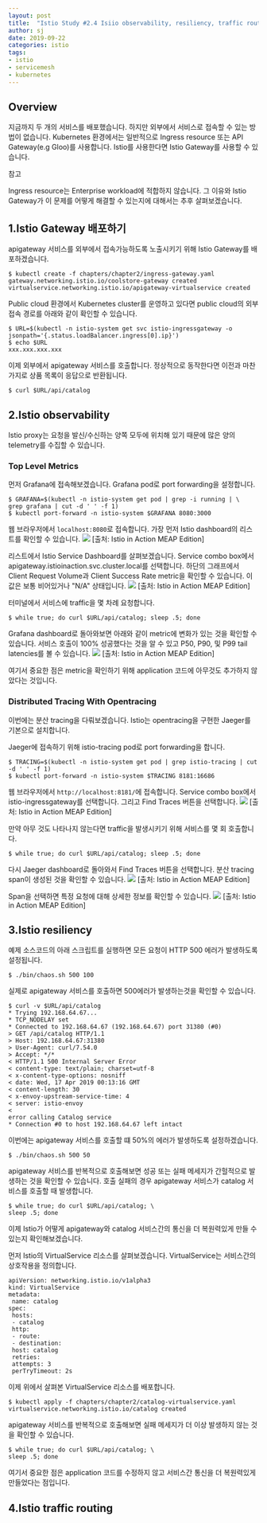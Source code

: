 ```yaml
---
layout: post
title:  "Istio Study #2.4 Isiio observability, resiliency, traffic routing"
author: sj
date: 2019-09-22
categories: istio
tags:
- istio
- servicemesh
- kubernetes
---
```


## Overview

지금까지 두 개의 서비스를 배포했습니다. 하지만 외부에서 서비스로 접속할 수 있는 방법이 없습니다. 
Kubernetes 환경에서는 일반적으로 Ingress resource 또는 API Gateway(e.g Gloo)를 사용합니다.
Istio를 사용한다면 Istio Gateway를 사용할 수 있습니다.

<p class="tip-title">참고</p>
<p class="tip-content">
Ingress resource는 Enterprise workload에 적합하지 않습니다. 
그 이유와 Istio Gateway가 이 문제를 어떻게 해결할 수 있는지에 대해서는 추후 살펴보겠습니다. 
</p>

## 1.Istio Gateway 배포하기

apigateway 서비스를 외부에서 접속가능하도록 노출시키기 위해 Istio Gateway를 배포하겠습니다.
```
$ kubectl create -f chapters/chapter2/ingress-gateway.yaml
gateway.networking.istio.io/coolstore-gateway created
virtualservice.networking.istio.io/apigateway-virtualservice created
```

Public cloud 환경에서 Kubernetes cluster를 운영하고 있다면 public cloud의 외부 접속 경로를 아래와 같이 확인할 수 있습니다.
```
$ URL=$(kubectl -n istio-system get svc istio-ingressgateway -o jsonpath='{.status.loadBalancer.ingress[0].ip}')
$ echo $URL
xxx.xxx.xxx.xxx
```

이제 외부에서 apigateway 서비스를 호출합니다.
정상적으로 동작한다면 이전과 마찬가지로 상품 목록이 응답으로 반환됩니다.
```
$ curl $URL/api/catalog
```

## 2.Istio observability

Istio proxy는 요청을 발신/수신하는 양쪽 모두에 위치해 있기 때문에 많은 양의 telemetry를 수집할 수 있습니다.

### Top Level Metrics

먼저 Grafana에 접속해보겠습니다.
Grafana pod로 port forwarding을 설정합니다. 
```
$ GRAFANA=$(kubectl -n istio-system get pod | grep -i running | \
grep grafana | cut -d ' ' -f 1)
$ kubectl port-forward -n istio-system $GRAFANA 8080:3000
```

웹 브라우저에서 `localhost:8080`로 접속합니다.
가장 먼저 Istio dashboard의 리스트를 확인할 수 있습니다.
![](/blog/assets/images/kubernetes/istio/istio-study-2.4-001.png)
[출처: Istio in Action MEAP Edition]

리스트에서 Istio Service Dashboard를 살펴보겠습니다.
Service combo box에서 apigateway.istioinaction.svc.cluster.local를 선택합니다.
하단의 그래프에서 Client Request Volume과 Client Success Rate metric을 확인할 수 있습니다.
이 값은 보통 비어있거나 "N/A" 상태입니다. 
![](/blog/assets/images/kubernetes/istio/istio-study-2.4-002.png)
[출처: Istio in Action MEAP Edition]

터미널에서 서비스에 traffic을 몇 차례 요청합니다. 
```
$ while true; do curl $URL/api/catalog; sleep .5; done
```

Grafana dashboard로 돌아와보면 아래와 같이 metric에 변화가 있는 것을 확인할 수 있습니다. 
서비스 호출이 100% 성공했다는 것을 알 수 있고 P50, P90, 및 P99 tail latencies를 볼 수 있습니다.
![](/blog/assets/images/kubernetes/istio/istio-study-2.4-003.png)
[출처: Istio in Action MEAP Edition]

여기서 중요한 점은 metric을 확인하기 위해 application 코드에 아무것도 추가하지 않았다는 것입니다.

### Distributed Tracing With Opentracing

이번에는 분산 tracing을 다뤄보겠습니다. Istio는 opentracing을 구현한 Jaeger를 기본으로 설치합니다.

Jaeger에 접속하기 위해 istio-tracing pod로 port forwarding을 합니다.
```
$ TRACING=$(kubectl -n istio-system get pod | grep istio-tracing | cut -d ' ' -f 1)
$ kubectl port-forward -n istio-system $TRACING 8181:16686
```

웹 브라우저에서 `http://localhost:8181/`에 접속합니다.
Service combo box에서 istio-ingressgateway를 선택합니다.
그리고 Find Traces 버튼을 선택합니다.
![](/blog/assets/images/kubernetes/istio/istio-study-2.4-004.png)
[출처: Istio in Action MEAP Edition]

만약 아무 것도 나타나지 않는다면 traffic을 발생시키기 위해 서비스를 몇 회 호출합니다.
```
$ while true; do curl $URL/api/catalog; sleep .5; done
```

다시 Jaeger dashboard로 돌아와서 Find Traces 버튼을 선택합니다.
분산 tracing span이 생성된 것을 확인할 수 있습니다. 
![](/blog/assets/images/kubernetes/istio/istio-study-2.4-005.png)
[출처: Istio in Action MEAP Edition]

Span을 선택하면 특정 요청에 대해 상세한 정보를 확인할 수 있습니다.
![](/blog/assets/images/kubernetes/istio/istio-study-2.4-006.png)
[출처: Istio in Action MEAP Edition]

## 3.Istio resiliency

예제 소스코드의 아래 스크립트를 실행하면 모든 요청이 HTTP 500 에러가 발생하도록 설정됩니다. 
```
$ ./bin/chaos.sh 500 100
```

실제로 apigateway 서비스를 호출하면 500에러가 발생하는것을 확인할 수 있습니다.
```
$ curl -v $URL/api/catalog
* Trying 192.168.64.67...
* TCP_NODELAY set
* Connected to 192.168.64.67 (192.168.64.67) port 31380 (#0)
> GET /api/catalog HTTP/1.1
> Host: 192.168.64.67:31380
> User-Agent: curl/7.54.0
> Accept: */*
< HTTP/1.1 500 Internal Server Error
< content-type: text/plain; charset=utf-8
< x-content-type-options: nosniff
< date: Wed, 17 Apr 2019 00:13:16 GMT
< content-length: 30
< x-envoy-upstream-service-time: 4
< server: istio-envoy
<
error calling Catalog service
* Connection #0 to host 192.168.64.67 left intact
```

이번에는 apigateway 서비스를 호출할 떄 50%의 에러가 발생하도록 설정하겠습니다.
```
$ ./bin/chaos.sh 500 50
```

apigateway 서비스를 반복적으로 호출해보면 성공 또는 실패 메세지가 간헐적으로 발생하는 것을 확인할 수 있습니다.
호출 실패의 경우 apigateway 서비스가 catalog 서비스를 호출할 때 발생합니다.
```
$ while true; do curl $URL/api/catalog; \
sleep .5; done
```

이제 Istio가 어떻게 apigateway와 catalog 서비스간의 통신을 더 복원력있게 만들 수 있는지 확인해보겠습니다.

먼저 Istio의 VirtualService 리소스를 살펴보겠습니다.
VirtualService는 서비스간의 상호작용을 정의합니다.
```
apiVersion: networking.istio.io/v1alpha3
kind: VirtualService
metadata:
 name: catalog
spec:
 hosts:
 - catalog
 http:
 - route:
 - destination:
 host: catalog
 retries:
 attempts: 3
 perTryTimeout: 2s
```

이제 위에서 살펴본 VirtualService 리소스를 배포합니다.
```
$ kubectl apply -f chapters/chapter2/catalog-virtualservice.yaml
virtualservice.networking.istio.io/catalog created
```

apigateway 서비스를 반복적으로 호출해보면 실패 메세지가 더 이상 발생하지 않는 것을 확인할 수 있습니다.
```
$ while true; do curl $URL/api/catalog; \
sleep .5; done
```

여기서 중요한 점은 application 코드를 수정하지 않고 서비스간 통신을 더 복원력있게 만들었다는 점입니다.


## 4.Istio traffic routing